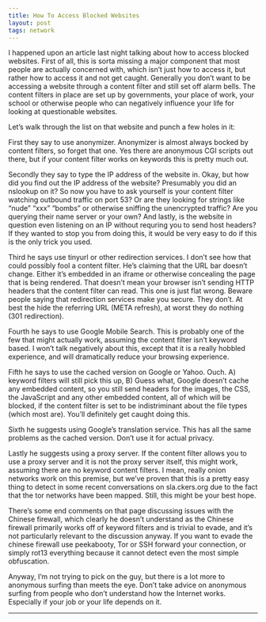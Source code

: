 ```yaml
---
title: How To Access Blocked Websites
layout: post
tags: network
---
```


I happened upon an article last night talking about how to access blocked websites. First of all, this is sorta missing a major component that most people are actually concerned with, which isn’t just how to access it, but rather how to access it and not get caught. Generally you don’t want to be accessing a website through a content filter and still set off alarm bells. The content filters in place are set up by governments, your place of work, your school or otherwise people who can negatively influence your life for looking at questionable websites.

Let’s walk through the list on that website and punch a few holes in it:

First they say to use anonymizer. Anonymizer is almost always bocked by content filters, so forget that one. Yes there are anonymous CGI scripts out there, but if your content filter works on keywords this is pretty much out.

Secondly they say to type the IP address of the website in. Okay, but how did you find out the IP address of the website? Presumably you did an nslookup on it? So now you have to ask yourself is your content filter watching outbound traffic on port 53? Or are they looking for strings like “nude” “xxx” “bombs” or otherwise sniffing the unencrypted traffic? Are you querying their name server or your own? And lastly, is the website in question even listening on an IP without requring you to send host headers? If they wanted to stop you from doing this, it would be very easy to do if this is the only trick you used.

Third he says use tinyurl or other redirection services. I don’t see how that could possibly fool a content filter. He’s claiming that the URL bar doesn’t change. Either it’s embedded in an iframe or otherwise concealing the page that is being rendered. That doesn’t mean your browser isn’t sending HTTP headers that the content filter can read. This one is just flat wrong. Beware people saying that redirection services make you secure. They don’t. At best the hide the referring URL (META refresh), at worst they do nothing (301 redirection).

Fourth he says to use Google Mobile Search. This is probably one of the few that might actually work, assuming the content filter isn’t keyword based. I won’t talk negatively about this, except that it is a really hobbled experience, and will dramatically reduce your browsing experience.

Fifth he says to use the cached version on Google or Yahoo. Ouch. A) keyword filters will still pick this up, B) Guess what, Google doesn’t cache any embedded content, so you still send headers for the images, the CSS, the JavaScript and any other embedded content, all of which will be blocked, if the content filter is set to be indistriminant about the file types (which most are). You’ll definitely get caught doing this.

Sixth he suggests using Google’s translation service. This has all the same problems as the cached version. Don’t use it for actual privacy.

Lastly he suggests using a proxy server. If the content filter allows you to use a proxy server and it is not the proxy server itself, this might work, assuming there are no keyword content filters. I mean, really onion networks work on this premise, but we’ve proven that this is a pretty easy thing to detect in some recent conversations on sla.ckers.org due to the fact that the tor networks have been mapped. Still, this might be your best hope.

There’s some end comments on that page discussing issues with the Chinese firewall, which clearly he doesn’t understand as the Chinese firewall primarily works off of keyword filters and is trivial to evade, and it’s not particularly relevant to the discussion anyway. If you want to evade the chinese firewall use peekabooty, Tor or SSH forward your connection, or simply rot13 everything because it cannot detect even the most simple obfuscation.

Anyway, I’m not trying to pick on the guy, but there is a lot more to anonymous surfing than meets the eye. Don’t take advice on anonymous surfing from people who don’t understand how the Internet works. Especially if your job or your life depends on it.

---

